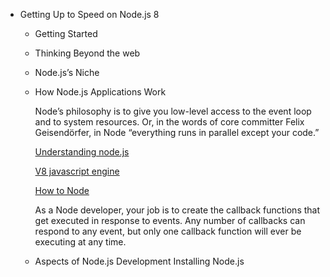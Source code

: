 - Getting Up to Speed on Node.js 8
  - Getting Started
  - Thinking Beyond the web
  - Node.js’s Niche
  - How Node.js Applications Work
  
      Node’s philosophy is to give you low-level access to the event loop and to system resources. Or, in the words of core committer Felix Geisendörfer, in Node “everything runs in parallel except your code.”
      
      [Understanding node.js](http://www.debuggable.com/posts/understanding-node-js:4bd98440-45e4-4a9a-8ef7-0f7ecbdd56cb)
      
      [V8 javascript engine](https://v8.dev/)
      
      [How to Node](http://howtonode.org/)
      
      As a Node developer, your job is to create the callback functions that get executed in response to events. Any number of callbacks can respond to any event, but only one callback function will ever be executing at any time.
  
  - Aspects of Node.js Development
Installing Node.js
